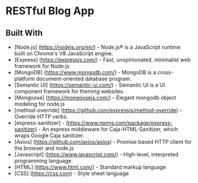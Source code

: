 # RESTful Blog App

## Built With

* [Node.js] (https://nodejs.org/en/) - Node.js® is a JavaScript runtime built on Chrome's V8 JavaScript engine.
* [Express] (https://expressjs.com/) - Fast, unopinionated, minimalist web framework for Node.js
* [MongoDB] (https://www.mongodb.com/) - MongoDB is a cross-platform document-oriented database program. 
* [Semantic UI] (https://semantic-ui.com/) - Semantic UI is a UI component framework for theming websites.
* [Mongoose] (https://mongoosejs.com/) - Elegant mongodb object modeling for node.js
* [method-override] (https://github.com/expressjs/method-override) - Override HTTP verbs.
* [express-sanitizer] - (https://www.npmjs.com/package/express-sanitizer) - An express middleware for Caja-HTML-Sanitizer,     which wraps Google Caja sanitizer.
* [Axios] (https://github.com/axios/axios) - Promise based HTTP client for the browser and node.js
* [Javascript] (https://www.javascript.com/) - High-level, interpreted programming language
* [HTML] (https://www.html.com/) - Standard markup language
* [CSS] (https://css.com) - Style sheet language
